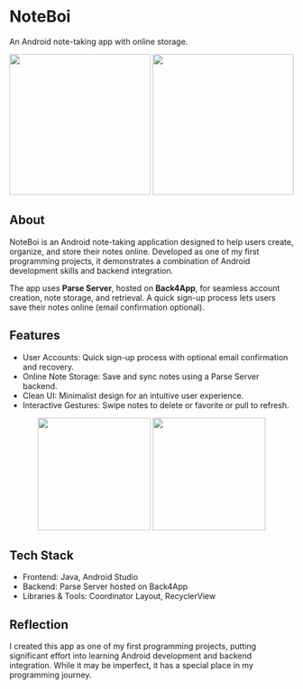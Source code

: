 # NoteBoi
An Android note-taking app with online storage.
<p align="center"> <img src="https://user-images.githubusercontent.com/48511939/127957009-0e58ea7b-2a1f-417c-868f-1ad93cfc19eb.jpg" width=250/> <img src="https://user-images.githubusercontent.com/48511939/127957166-46d4a4a7-effa-47c7-93e7-3bb509d0b641.jpg" width=250/> </p> 

## About
NoteBoi is an Android note-taking application designed to help users create, organize, and store their notes online. Developed as one of my first programming projects, it demonstrates a combination of Android development skills and backend integration.

The app uses **Parse Server**, hosted on **Back4App**, for seamless account creation, note storage, and retrieval. A quick sign-up process lets users save their notes online (email confirmation optional).

## Features
- User Accounts: Quick sign-up process with optional email confirmation and recovery.
- Online Note Storage: Save and sync notes using a Parse Server backend.
- Clean UI: Minimalist design for an intuitive user experience.
- Interactive Gestures: Swipe notes to delete or favorite or pull to refresh.

<p align="center">
  <img src="https://user-images.githubusercontent.com/48511939/127957802-60a82a46-b522-40eb-9c6f-7dbe7723ba1d.gif" width="200"/> 
  <img src="https://user-images.githubusercontent.com/48511939/127960511-b5eabc26-efbe-462b-93d5-8e9ee0ae6026.gif" width="200"/>
</p>

## Tech Stack
- Frontend: Java, Android Studio
- Backend: Parse Server hosted on Back4App
- Libraries & Tools: Coordinator Layout, RecyclerView

## Reflection
I created this app as one of my first programming projects, putting significant effort into learning Android development and backend integration. While it may be imperfect, it has a special place in my programming journey.
